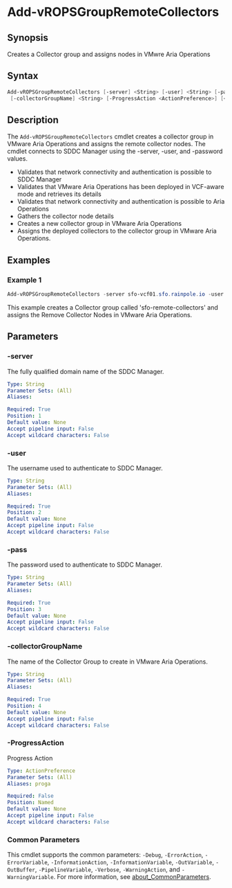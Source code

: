 # Add-vROPSGroupRemoteCollectors

## Synopsis

Creates a Collector group and assigns nodes in VMwre Aria Operations

## Syntax

```powershell
Add-vROPSGroupRemoteCollectors [-server] <String> [-user] <String> [-pass] <String>
 [-collectorGroupName] <String> [-ProgressAction <ActionPreference>] [<CommonParameters>]
```

## Description

The `Add-vROPSGroupRemoteCollectors` cmdlet creates a collector group in VMware Aria Operations and
assigns the remote collector nodes.
The cmdlet connects to SDDC Manager using the -server, -user, and
-password values.

- Validates that network connectivity and authentication is possible to SDDC Manager
- Validates that VMware Aria Operations has been deployed in VCF-aware mode and retrieves its details
- Validates that network connectivity and authentication is possible to Aria Operations
- Gathers the collector node details
- Creates a new collector group in VMware Aria Operations
- Assigns the deployed collectors to the collector group in VMware Aria Operations.

## Examples

### Example 1

```powershell
Add-vROPSGroupRemoteCollectors -server sfo-vcf01.sfo.rainpole.io -user administrator@vsphere.local -pass VMw@re1! -collectorGroupName "sfo-remote-collectors"
```

This example creates a Collector group called 'sfo-remote-collectors' and assigns the Remove Collector Nodes in VMware Aria Operations.

## Parameters

### -server

The fully qualified domain name of the SDDC Manager.

```yaml
Type: String
Parameter Sets: (All)
Aliases:

Required: True
Position: 1
Default value: None
Accept pipeline input: False
Accept wildcard characters: False
```

### -user

The username used to authenticate to SDDC Manager.

```yaml
Type: String
Parameter Sets: (All)
Aliases:

Required: True
Position: 2
Default value: None
Accept pipeline input: False
Accept wildcard characters: False
```

### -pass

The password used to authenticate to SDDC Manager.

```yaml
Type: String
Parameter Sets: (All)
Aliases:

Required: True
Position: 3
Default value: None
Accept pipeline input: False
Accept wildcard characters: False
```

### -collectorGroupName

The name of the Collector Group to create in VMware Aria Operations.

```yaml
Type: String
Parameter Sets: (All)
Aliases:

Required: True
Position: 4
Default value: None
Accept pipeline input: False
Accept wildcard characters: False
```

### -ProgressAction

Progress Action

```yaml
Type: ActionPreference
Parameter Sets: (All)
Aliases: proga

Required: False
Position: Named
Default value: None
Accept pipeline input: False
Accept wildcard characters: False
```

### Common Parameters

This cmdlet supports the common parameters: `-Debug`, `-ErrorAction`, `-ErrorVariable`, `-InformationAction`, `-InformationVariable`, `-OutVariable`, `-OutBuffer`, `-PipelineVariable`, `-Verbose`, `-WarningAction`, and `-WarningVariable`. For more information, see [about_CommonParameters](http://go.microsoft.com/fwlink/?LinkID=113216).
